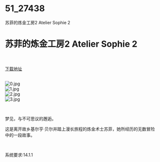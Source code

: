 # 51_27438
苏菲的炼金工房2 Atelier Sophie 2
# 苏菲的炼金工房2 Atelier Sophie 2
 <br/></br>
[下载地址](https://www.switch520.cc/article/27438 "下载地址")
<br/></br>

<p><img title="0.jpg" src="https://www.switch520.cc/muke_img/2022_02_23_a55434429e6e2.jpg" alt="0.jpg"><br>
<img title="1.jpg" src="https://www.switch520.cc/muke_img/2022_02_23_cb86b38145b69.jpg" alt="1.jpg"><br>
<img title="2.jpg" src="https://www.switch520.cc/muke_img/2022_02_23_ca860d287406f.jpg" alt="2.jpg"><br>
<img title="3.jpg" src="https://www.switch520.cc/muke_img/2022_02_23_b28e6fd3af9e5.jpg" alt="3.jpg"></p>
<p>&nbsp;</p>
<p>梦见，与不可思议的邂逅。</p>
<p>这是离开故乡基尔亨·贝尔并踏上漫长旅程的炼金术士苏菲，她所经历的无数冒险中的一段故事。</p>
<p>&nbsp;</p>
<p>系统要求:14.1.1</p>



